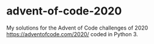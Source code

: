 # advent-of-code-2020
My solutions for the Advent of Code challenges of 2020 https://adventofcode.com/2020/ coded in Python 3.
